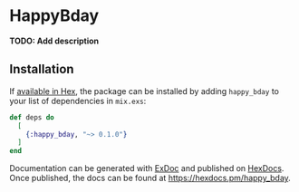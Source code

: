 # HappyBday

**TODO: Add description**

## Installation

If [available in Hex](https://hex.pm/docs/publish), the package can be installed
by adding `happy_bday` to your list of dependencies in `mix.exs`:

```elixir
def deps do
  [
    {:happy_bday, "~> 0.1.0"}
  ]
end
```

Documentation can be generated with [ExDoc](https://github.com/elixir-lang/ex_doc)
and published on [HexDocs](https://hexdocs.pm). Once published, the docs can
be found at <https://hexdocs.pm/happy_bday>.

